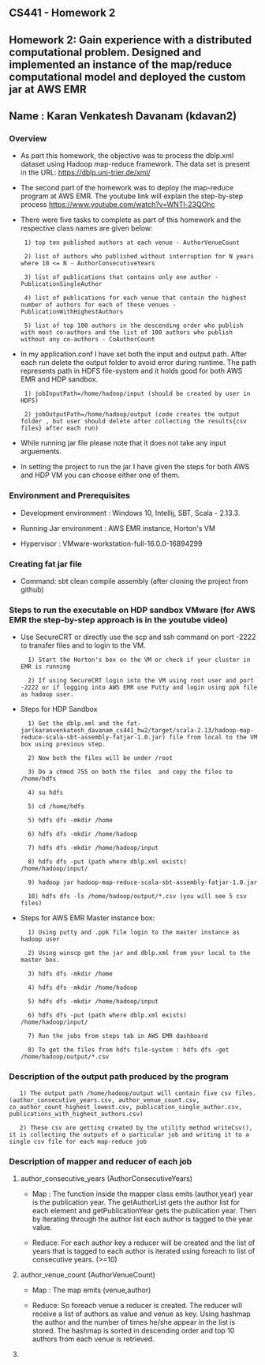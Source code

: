 CS441 - Homework 2
---
Homework 2: Gain experience with a distributed computational problem. Designed and implemented an instance of the map/reduce computational model and deployed the custom jar at AWS EMR
---
Name : Karan Venkatesh Davanam (kdavan2)
---

### Overview

* As part this homework, the objective was to process the dblp.xml dataset using Hadoop map-reduce framework. The data set is present in the URL: https://dblp.uni-trier.de/xml/

* The second part of the homework was to deploy the map-reduce program at AWS EMR. The youtube link will explain the step-by-step process https://www.youtube.com/watch?v=WNTl-23QOhc

* There were five tasks to complete as part of this homework and the respective class names are given below:

       1) top ten published authors at each venue - AuthorVenueCount
       
       2) list of authors who published without interruption for N years where 10 <= N - AuthorConsecutiveYears
       
       3) list of publications that contains only one author - PublicationSingleAuthor
       
       4) list of publications for each venue that contain the highest number of authors for each of these venues - PublicationWithHighestAuthors
       
       5) list of top 100 authors in the descending order who publish with most co-authors and the list of 100 authors who publish without any co-authors - CoAuthorCount
       
* In my application.conf I have set both the input and output path. After each run delete the output folder to avoid error during runtime. The path represents path in HDFS file-system and it holds good for both AWS EMR and HDP sandbox.

       1) jobInputPath=/home/hadoop/input (should be created by user in HDFS) 
       
       2) jobOutputPath=/home/hadoop/output (code creates the output folder , but user should delete after collecting the results{csv files} after each run)
       
* While running  jar file please note that it does not take any input arguements. 

* In setting the project to run the jar I have given the steps for both AWS and HDP VM you can choose either one of them.
       
### Environment and Prerequisites

* Development environment : Windows 10, Intellij, SBT, Scala - 2.13.3.

* Running Jar environment : AWS EMR instance, Horton's VM

* Hypervisor : VMware-workstation-full-16.0.0-16894299

### Creating fat jar file

* Command: sbt clean compile assembly (after cloning the project from github)

### Steps to run the executable on HDP sandbox VMware (for AWS EMR the step-by-step approach is in the youtube video)

* Use SecureCRT or directly use the scp and ssh command on port -2222 to transfer files and to login to the VM.

        1) Start the Horton's box on the VM or check if your cluster in EMR is running
        
        2) If using SecureCRT login into the VM using root user and port -2222 or if logging into AWS EMR use Putty and login using ppk file as hadoop user.
        

* Steps for HDP Sandbox

        1) Get the dblp.xml and the fat-jar(karanvenkatesh_davanam_cs441_hw2/target/scala-2.13/hadoop-map-reduce-scala-sbt-assembly-fatjar-1.0.jar) file from local to the VM box using previous step.
        
        2) Now both the files will be under /root
        
        3) Do a chmod 755 on both the files  and copy the files to /home/hdfs
        
        4) su hdfs
        
        5) cd /home/hdfs
        
        5) hdfs dfs -mkdir /home
        
        6) hdfs dfs -mkdir /home/hadoop
        
        7) hdfs dfs -mkdir /home/hadoop/input
        
        8) hdfs dfs -put (path where dblp.xml exists)  /home/hadoop/input/
        
        9) hadoop jar hadoop-map-reduce-scala-sbt-assembly-fatjar-1.0.jar
        
        10) hdfs dfs -ls /home/hadoop/output/*.csv (you will see 5 csv files)
        
* Steps for AWS EMR Master instance box:

        1) Using putty and .ppk file login to the master instance as hadoop user
        
        2) Using winscp get the jar and dblp.xml from your local to the master box.
        
        3) hdfs dfs -mkdir /home
        
        4) hdfs dfs -mkdir /home/hadoop
        
        5) hdfs dfs -mkdir /home/hadoop/input
        
        6) hdfs dfs -put (path where dblp.xml exists)  /home/hadoop/input/
        
        7) Run the jobs from steps tab in AWS EMR dashboard
        
        8) To get the files from hdfs file-system : hdfs dfs -get /home/hadoop/output/*.csv
        
      
### Description of the output path produced by the program

       1) The output path /home/hadoop/output will contain five csv files. (author_consecutive_years.csv, author_venue_count.csv, co_author_count_highest_lowest.csv, publication_single_author.csv, publications_with_highest_authors.csv) 
       
       2) These csv are getting created by the utility method writeCsv(), it is collecting the outputs of a particular job and writing it to a single csv file for each map-reduce job
       
### Description of mapper and reducer of each job          


1)  author_consecutive_years (AuthorConsecutiveYears)

     - Map : The function inside the mapper class emits (author,year) year is the publication year. The getAuthorList gets the author list for each element and getPublicationYear gets the publication year. Then by iterating through the author list each author is tagged to the year value.
     
     - Reduce: For each author key  a reducer will be created and the list of years that is tagged to each author is iterated using foreach to list of consecutive years. (>=10)

2)   author_venue_count (AuthorVenueCount)

     - Map : The map emits (venue,author)
     
     - Reduce: So foreach venue a reducer is created. The reducer will receive a list of authors as value and venue as key. Using hashmap the author and the number of times he/she appear in the list is stored. The hashmap is sorted in descending order and top 10 authors from each venue is retrieved.
     
3)  

       
   

  
       
       


